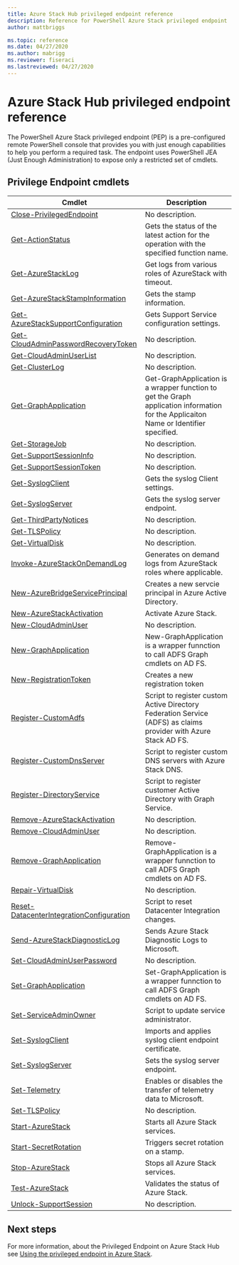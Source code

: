 ```yaml
---
title: Azure Stack Hub privileged endpoint reference
description: Reference for PowerShell Azure Stack privileged endpoint
author: mattbriggs

ms.topic: reference
ms.date: 04/27/2020
ms.author: mabrigg
ms.reviewer: fiseraci
ms.lastreviewed: 04/27/2020
---
```


# Azure Stack Hub privileged endpoint reference

The PowerShell Azure Stack privileged endpoint (PEP) is a pre-configured remote PowerShell console that provides you with just enough capabilities to help you perform a required task. The endpoint uses PowerShell JEA (Just Enough Administration) to expose only a restricted set of cmdlets.

## Privilege Endpoint cmdlets

| Cmdlet | Description |
| --- | --- |
| [Close-PrivilegedEndpoint](Close-PrivilegedEndpoint.md) | No description. |
| [Get-ActionStatus](Get-ActionStatus.md) | Gets the status of the latest action for the operation with the specified function name. |
| [Get-AzureStackLog](Get-AzureStackLog.md) | Get logs from various roles of AzureStack with timeout. |
| [Get-AzureStackStampInformation](Get-AzureStackStampInformation.md) | Gets the stamp information. |
| [Get-AzureStackSupportConfiguration](Get-AzureStackSupportConfiguration.md) | Gets Support Service configuration settings. |
| [Get-CloudAdminPasswordRecoveryToken](Get-CloudAdminPasswordRecoveryToken.md) | No description. |
| [Get-CloudAdminUserList](Get-CloudAdminUserList.md) | No description. |
| [Get-ClusterLog](Get-ClusterLog.md) | No description. |
| [Get-GraphApplication](Get-GraphApplication.md) | Get-GraphApplication is a wrapper function to get the Graph application information for the Applicaiton Name or Identifier specified. |
| [Get-StorageJob](Get-StorageJob.md) | No description. |
| [Get-SupportSessionInfo](Get-SupportSessionInfo.md) | No description. |
| [Get-SupportSessionToken](Get-SupportSessionToken.md) | No description. |
| [Get-SyslogClient](Get-SyslogClient.md) | Gets the syslog Client settings. |
| [Get-SyslogServer](Get-SyslogServer.md) | Gets the syslog server endpoint. |
| [Get-ThirdPartyNotices](Get-ThirdPartyNotices.md) | No description. |
| [Get-TLSPolicy](Get-TLSPolicy.md) | No description. |
| [Get-VirtualDisk](Get-VirtualDisk.md) | No description. |
| [Invoke-AzureStackOnDemandLog](Invoke-AzureStackOnDemandLog.md) | Generates on demand logs from AzureStack roles where applicable. |
| [New-AzureBridgeServicePrincipal](New-AzureBridgeServicePrincipal.md) | Creates a new servcie principal in Azure Active Directory. |
| [New-AzureStackActivation](New-AzureStackActivation.md) | Activate Azure Stack. |
| [New-CloudAdminUser](New-CloudAdminUser.md) | No description. |
| [New-GraphApplication](New-GraphApplication.md) | New-GraphApplication is a wrapper funnction to call ADFS Graph cmdlets on AD FS. |
| [New-RegistrationToken](New-RegistrationToken.md) | Creates a new registration token |
| [Register-CustomAdfs](Register-CustomAdfs.md) | Script to register custom Active Directory Federation Service (ADFS) as claims provider with Azure Stack AD FS. |
| [Register-CustomDnsServer](Register-CustomDnsServer.md) | Script to register custom DNS servers with Azure Stack DNS. |
| [Register-DirectoryService](Register-DirectoryService.md) | Script to register customer Active Directory with Graph Service. |
| [Remove-AzureStackActivation](Remove-AzureStackActivation.md) | No description. |
| [Remove-CloudAdminUser](Remove-CloudAdminUser.md) | No description. |
| [Remove-GraphApplication](Remove-GraphApplication.md) | Remove-GraphApplication is a wrapper funnction to call ADFS Graph cmdlets on AD FS. |
| [Repair-VirtualDisk](Repair-VirtualDisk.md) | No description. |
| [Reset-DatacenterIntegrationConfiguration](Reset-DatacenterIntegrationConfiguration.md) | Script to reset Datacenter Integration changes. |
| [Send-AzureStackDiagnosticLog](Send-AzureStackDiagnosticLog.md) | Sends Azure Stack Diagnostic Logs to Microsoft. |
| [Set-CloudAdminUserPassword](Set-CloudAdminUserPassword.md) | No description. |
| [Set-GraphApplication](Set-GraphApplication.md) | Set-GraphApplication is a wrapper funnction to call ADFS Graph cmdlets on AD FS. |
| [Set-ServiceAdminOwner](Set-ServiceAdminOwner.md) | Script to update service administrator. |
| [Set-SyslogClient](Set-SyslogClient.md) | Imports and applies syslog client endpoint certificate. |
| [Set-SyslogServer](Set-SyslogServer.md) | Sets the syslog server endpoint. |
| [Set-Telemetry](Set-Telemetry.md) | Enables or disables the transfer of telemetry data to Microsoft. |
| [Set-TLSPolicy](Set-TLSPolicy.md) | No description. |
| [Start-AzureStack](Start-AzureStack.md) | Starts all Azure Stack services. |
| [Start-SecretRotation](Start-SecretRotation.md) | Triggers secret rotation on a stamp. |
| [Stop-AzureStack](Stop-AzureStack.md) | Stops all Azure Stack services. |
| [Test-AzureStack](Test-AzureStack.md) | Validates the status of Azure Stack. |
| [Unlock-SupportSession](Unlock-SupportSession.md) | No description. |

## Next steps

For more information, about the Privileged Endpoint on Azure Stack Hub see [Using the privileged endpoint in Azure Stack](https://docs.microsoft.com/azure-stack/operator/azure-stack-privileged-endpoint).
